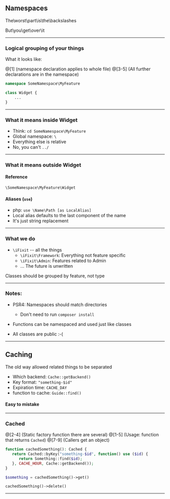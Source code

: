 ## Namespaces

The\worst\part\is\the\backslashes

But\you\get\over\it

---

### Logical grouping of your things

What it looks like:

@[1] (namespace declaration applies to whole file)
@[3-5] (All further declarations are in the namespace)
```php
namespace SomeNamespace\MyFeature

class Widget {
    ...
}
```

---

### What it means inside Widget

* Think:  `cd SomeNamespace\MyFeature`
* Global namespace:  `\`
* Everything else is relative
* No, you can't  `../`

---

### What it means outside Widget

#### Reference
`\SomeNamespace\MyFeature\Widget`

#### Aliases (`use`)
   * php: `use \Name\Path [as LocalAlias]`
   * Local alias defaults to the last component of the name
   * It's just string replacement

---

### What we do

* `\iFixit` -- all the things
   * `\iFixit\Framework`: Everything not feature specific
   * `\iFixit\Admin`: Features related to Admin
   * ... The future is unwritten

Classes should be grouped by feature, not type

---

### Notes:

* PSR4: Namespaces should match directories
  * Don't need to run  `composer install`
* Functions can be namespaced and used just like classes

* All classes are public :-(

---

## Caching

The old way allowed related
things to be separated

* Which backend: `Cache::getBackend()`
* Key format: `"something-$id"`
* Expiration time: `CACHE_DAY`
* function to cache: `Guide::find()`

#### Easy to mistake

---

### Cached

@[2-4] (Static factory function there are several)
@[1-5] (Usage: function that returns `Cached`)
@[7-9] (Callers get an object)
```php
function cachedSomething(): Cached {
   return Cached::byKey("something-$id", function() use ($id) {
      return Something::find($id);
   }, CACHE_HOUR, Cache::getBackend());
}

$something = cachedSomething()->get()

cachedSomething()->delete()
```

---
